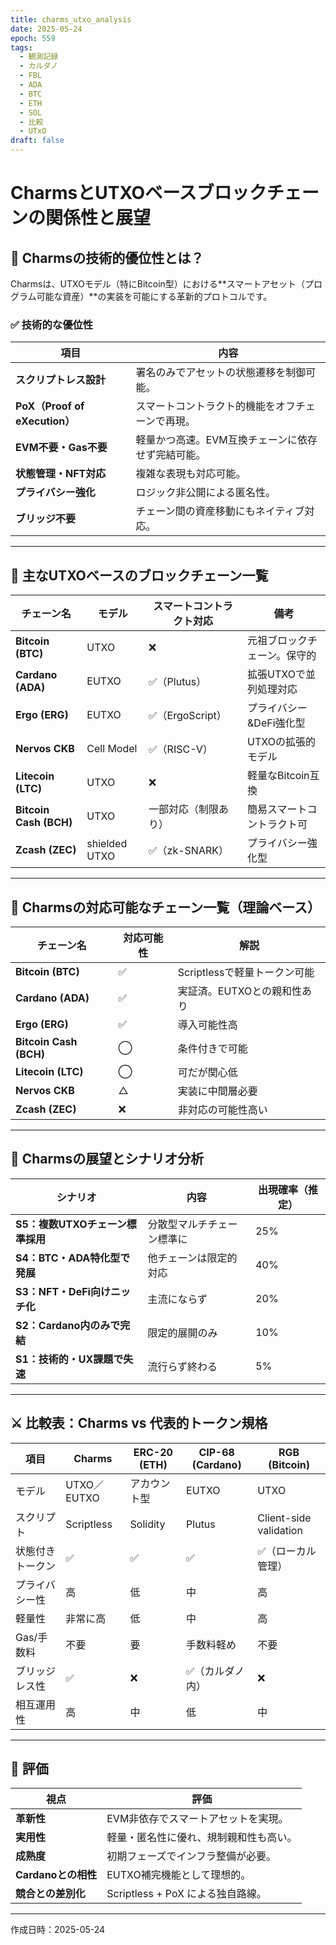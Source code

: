 ```yaml
---
title: charms_utxo_analysis
date: 2025-05-24
epoch: 559
tags:
  - 観測記録
  - カルダノ
  - FBL
  - ADA
  - BTC
  - ETH
  - SOL
  - 比較
  - UTxO
draft: false
---
```


# CharmsとUTXOベースブロックチェーンの関係性と展望

## 🔷 Charmsの技術的優位性とは？

Charmsは、UTXOモデル（特にBitcoin型）における**スマートアセット（プログラム可能な資産）**の実装を可能にする革新的プロトコルです。

### ✅ 技術的な優位性

| 項目 | 内容 |
|------|------|
| **スクリプトレス設計** | 署名のみでアセットの状態遷移を制御可能。 |
| **PoX（Proof of eXecution）** | スマートコントラクト的機能をオフチェーンで再現。 |
| **EVM不要・Gas不要** | 軽量かつ高速。EVM互換チェーンに依存せず完結可能。 |
| **状態管理・NFT対応** | 複雑な表現も対応可能。 |
| **プライバシー強化** | ロジック非公開による匿名性。 |
| **ブリッジ不要** | チェーン間の資産移動にもネイティブ対応。 |

---

## 🔸 主なUTXOベースのブロックチェーン一覧

| チェーン名          | モデル         | スマートコントラクト対応 | 備考 |
|-------------------|----------------|----------------------------|------|
| **Bitcoin (BTC)**   | UTXO           | ❌                         | 元祖ブロックチェーン。保守的 |
| **Cardano (ADA)**   | EUTXO          | ✅（Plutus）               | 拡張UTXOで並列処理対応 |
| **Ergo (ERG)**      | EUTXO          | ✅（ErgoScript）           | プライバシー&DeFi強化型 |
| **Nervos CKB**      | Cell Model     | ✅（RISC-V）               | UTXOの拡張的モデル |
| **Litecoin (LTC)**  | UTXO           | ❌                         | 軽量なBitcoin互換 |
| **Bitcoin Cash (BCH)** | UTXO        | 一部対応（制限あり）      | 簡易スマートコントラクト可 |
| **Zcash (ZEC)**     | shielded UTXO  | ✅（zk-SNARK）             | プライバシー強化型 |

---

## 🔹 Charmsの対応可能なチェーン一覧（理論ベース）

| チェーン名          | 対応可能性 | 解説 |
|-------------------|------------|------|
| **Bitcoin (BTC)**   | ✅           | Scriptlessで軽量トークン可能 |
| **Cardano (ADA)**   | ✅           | 実証済。EUTXOとの親和性あり |
| **Ergo (ERG)**      | ✅           | 導入可能性高 |
| **Bitcoin Cash (BCH)**| ◯         | 条件付きで可能 |
| **Litecoin (LTC)**  | ◯           | 可だが関心低 |
| **Nervos CKB**      | △           | 実装に中間層必要 |
| **Zcash (ZEC)**     | ❌           | 非対応の可能性高い |

---

## 🔮 Charmsの展望とシナリオ分析

| シナリオ | 内容 | 出現確率（推定） |
|----------|------|------------------|
| **S5：複数UTXOチェーン標準採用** | 分散型マルチチェーン標準に | 25% |
| **S4：BTC・ADA特化型で発展** | 他チェーンは限定的対応 | 40% |
| **S3：NFT・DeFi向けニッチ化** | 主流にならず | 20% |
| **S2：Cardano内のみで完結** | 限定的展開のみ | 10% |
| **S1：技術的・UX課題で失速** | 流行らず終わる | 5% |

---

## ⚔️ 比較表：Charms vs 代表的トークン規格

| 項目              | **Charms**            | **ERC-20 (ETH)** | **CIP-68 (Cardano)** | **RGB (Bitcoin)** |
|-------------------|-----------------------|------------------|----------------------|--------------------|
| モデル            | UTXO／EUTXO           | アカウント型     | EUTXO                | UTXO               |
| スクリプト        | Scriptless            | Solidity         | Plutus               | Client-side validation |
| 状態付きトークン  | ✅                    | ✅                | ✅                   | ✅（ローカル管理） |
| プライバシー性    | 高                    | 低               | 中                   | 高                 |
| 軽量性            | 非常に高              | 低               | 中                   | 高                 |
| Gas/手数料        | 不要                  | 要               | 手数料軽め           | 不要               |
| ブリッジレス性    | ✅                    | ❌               | ✅（カルダノ内）     | ❌                 |
| 相互運用性        | 高                    | 中               | 低                   | 中                 |

---

## 🧠 評価

| 視点               | 評価 |
|------------------|------|
| **革新性**         | EVM非依存でスマートアセットを実現。 |
| **実用性**         | 軽量・匿名性に優れ、規制親和性も高い。 |
| **成熟度**         | 初期フェーズでインフラ整備が必要。 |
| **Cardanoとの相性**| EUTXO補完機能として理想的。 |
| **競合との差別化** | Scriptless + PoX による独自路線。 |

---

作成日時：2025-05-24

